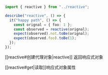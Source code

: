 ```ts
import { reactive } from "../reactive";

describe("reactive", () => {
  it("happy path", () => {
    const orignal = { foo: 1 };
    const observed = reactive(orignal);
    expect(observed).not.toBe(orignal);
    expect(observed.foo).toBe(1);
  });
});
```

[[reactive#创建代理对象|reactive]] 返回响应式对象

[[reactive#get|读取]]响应式对象属性